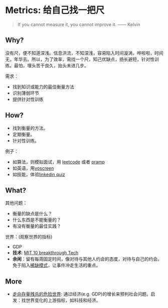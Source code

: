 # Metrics: 给自己找一把尺

> If you cannot measure it, you cannot improve it. —— Kelvin 

## Why?

没有尺，便不知道深浅。信息洪流，不知深浅，容易陷入时间漩涡，哗啦啦，时间无，年华去。所以，为了效率，需找一个尺，知己优缺点，扬长避短，针对性训练。最怕，埋头苦干良久，抬头未进几步。

需求：

- 找到知识或能力的最佳衡量方法
- 识别薄弱环节
- 提供针对性训练

## How?

- 找到衡量的方法。
- 定期衡量。
- 针对性训练。

例子：

- 如算法，则模拟面试，用 [leetcode](https://i.imgur.com/xfbAhXc.png) 或者 [pramp](https://i.imgur.com/xfbAhXc.png)
- 如英语，用[voscreen](https://i.imgur.com/R1lFS2v.png)
- 如技能，体验[linkedin quiz](https://i.imgur.com/ePo3dS1.png)

## What?

其他问题：

- 衡量的缺点是什么？
- 什么东西是不能衡量的？
- 有没有衡量的最佳实践？

世界：(观察世界的指标)

- GDP
- **技术**: [MIT 10 breakthrough Tech](https://www.technologyreview.com/lists/technologies/2019/)
- **余闲**：留有每周固定时间，像对待与其他人约会的态度，对待与自己的约会。免于陷入[稀缺模式](https://book.douban.com/subject/26178426/)，让事件冲走生活的重点。



## More

- [走向存量残杀的危险世界](https://www.chainnews.com/articles/093187562752.htm): 通过经济(e.g. GDP)的增长来预判社会问题。启发：找世界变化的上游指标，如科技和经济。